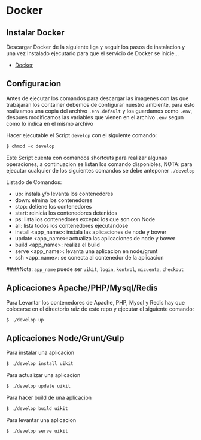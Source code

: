 # Docker

## Instalar Docker

Descargar Docker de la siguiente liga y seguir los pasos de instalacion y
una vez Instalado ejecutarlo para que el servicio de Docker se inicie...

* [Docker]


## Configuracion
Antes de ejecutar los comandos para descargar las imagenes con las que trabajaran los container debemos de configurar nuestro ambiente, para esto realizamos una copia del archivo `.env.default` y los guardamos como `.env`, despues modificamos las variables que vienen en el archivo `.env` segun como lo indica en el mismo archivo

Hacer ejecutable el Script `develop` con el siguiente comando:

```sh
$ chmod +x develop
```
Este Script cuenta con comandos shortcuts para realizar algunas operaciones, a continuacion se listan los comando disponibles, NOTA: para ejecutar cualquier de los siguientes comandos se debe anteponer `./develop`

Listado de Comandos:

  - up: instala y/o levanta los contenedores
  - down: elmina los contenedores
  - stop: detiene los contenedores
  - start: reinicia los contenedores detenidos
  - ps: lista los contenedores excepto los que son con Node
  - all: lista todos los contenedores ejecutandose
  - install \<app_name\>: instala las aplicaciones de node y bower
  - update \<app_name\>: actualiza las aplicaciones de node y bower
  - build \<app_name\>: realiza el build
  - serve \<app_name\>: levanta una aplicacion en node/grunt
  - ssh \<app_name\>: se conecta al contenedor de la aplicacion

####Nota: `app_name` puede ser `uikit`, `login`, `kontrol`, `micuenta`, `checkout`

## Aplicaciones Apache/PHP/Mysql/Redis

Para Levantar los contenedores de Apache, PHP, Mysql y Redis hay que colocarse en el directorio raiz de este repo y ejecutar el siguiente comando:

```sh
$ ./develop up
```

## Aplicaciones Node/Grunt/Gulp

Para instalar una aplicacion

```sh
$ ./develop install uikit
```

Para actualizar una aplicacion

```sh
$ ./develop update uikit
```

Para hacer build de una aplicacion

```sh
$ ./develop build uikit
```

Para levantar una aplicacion

```sh
$ ./develop serve uikit
```


[Docker]: <https://www.docker.com/products/docker>
